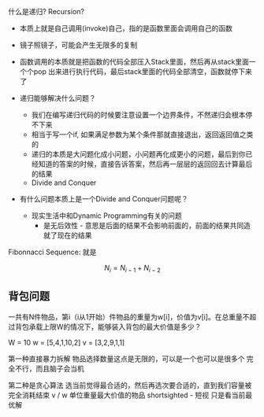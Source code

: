 什么是递归? Recursion?

- 本质上就是自己调用(invoke)自己，指的是函数里面会调用自己的函数
- 镜子照镜子，可能会产生无限多的复制
- 函数调用的本质就是把函数的代码全部压入Stack里面，然后再从stack里面一个个pop 出来进行执行代码，最后stack里面的代码全部清空，函数就停下来了


- 递归能够解决什么问题？
	- 我们在编写递归代码的时候要注意设置一个边界条件，不然递归会根本停不下来
	- 相当于写一个if, 如果满足参数为某个条件那就直接退出，返回返回值之类的
	- 递归的本质是大问题化成小问题，小问题再化成更小的问题，最后到你已经知道的答案的时候，直接告诉答案，然后再一层层的返回回去计算最后的结果
	- Divide and Conquer
- 有什么问题本质上是一个Divide and Conquer问题呢？
	- 现实生活中和Dynamic Programming有关的问题
		- 是无后效性 - 意思是后面的结果不会影响前面的，前面的结果共同造就了现在的结果

Fibonnacci Sequence: 就是 

$$
N_i = N_{i-1} + N_{i-2} 
$$




## 背包问题
一共有N件物品，第i（i从1开始）件物品的重量为w[i]，价值为v[i]。在总重量不超过背包承载上限W的情况下，能够装入背包的最大价值是多少？

W = 10
w = [5,4,1,10,2]
v = [3,2,9,1,1]

第一种直接暴力拆解
物品选择数量这点是无限的，可以是一个也可以是很多个
完全不行，而且脑子会当机

第二种是贪心算法
 选当前觉得最合适的，然后再选次要合适的，直到我们容量被完全消耗结束
 v / w 单位重量最大价值的物品
shortsighted - 短视
只是看当前最优解




